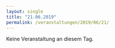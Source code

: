 ```yaml
---
layout: single
title: "21.06.2019"
permalink: /veranstaltungen/2019/06/21/
---
```


Keine Veranstaltung an diesem Tag.
